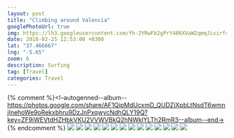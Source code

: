 ```yaml
---
layout: post
title: "Climbing around Valencia"
googlePhotoUrl: true
img: https://lh3.googleusercontent.com/fh-2YRwFb2gPrY486XVaW2qmqJisirfc2chCwVnHvKHxpxw1jCSvUqTqgrHjlqnGi_ooy4KWATkJBZEqeDG3r5DENq8NvxsDLLajV3AtC-Uyjq7tvzTexgxS1LwFEmXQE7OorUzBrw=w3888-h2592
date: 2018-02-25 12:53:00 +0300
lat: "37.466667"
lng: "-5.65"
zoom: 6
description: Surfing
tag: [Travel]
categories: Travel
---
```


{% comment %}<!–autogenned--album--https://photos.google.com/share/AF1QipMdUcxmD_QUDZjXpbLtNsdT6wmnjInehoWe9oRekxbhru9DzJnPxqwycNdhQLY19Q?key=ZF9jWEVtdHZHbkVKU2VVWVBkQ2hNWklYLTh2RmR3--album--end->
{% endcomment %}
<a data-fancybox="gallery" href="https://lh3.googleusercontent.com/fh-2YRwFb2gPrY486XVaW2qmqJisirfc2chCwVnHvKHxpxw1jCSvUqTqgrHjlqnGi_ooy4KWATkJBZEqeDG3r5DENq8NvxsDLLajV3AtC-Uyjq7tvzTexgxS1LwFEmXQE7OorUzBrw=w3888-h2592"><img src="https://lh3.googleusercontent.com/fh-2YRwFb2gPrY486XVaW2qmqJisirfc2chCwVnHvKHxpxw1jCSvUqTqgrHjlqnGi_ooy4KWATkJBZEqeDG3r5DENq8NvxsDLLajV3AtC-Uyjq7tvzTexgxS1LwFEmXQE7OorUzBrw=w200-h200"></a>
<a data-fancybox="gallery" href="https://lh3.googleusercontent.com/rnfnioht6te_WEX24zbPTfqg7cbfcPkvdpwL8EF2i7YMarSOku4tBRpkq5AHsXbf8blNChPYpBgTW5YmWqcfWxHRi8rOA65SQRr_ob1YS7TBaHu9fN_as0XJGzg8xfGbDaG3NlDfjw=w2592-h3888"><img src="https://lh3.googleusercontent.com/rnfnioht6te_WEX24zbPTfqg7cbfcPkvdpwL8EF2i7YMarSOku4tBRpkq5AHsXbf8blNChPYpBgTW5YmWqcfWxHRi8rOA65SQRr_ob1YS7TBaHu9fN_as0XJGzg8xfGbDaG3NlDfjw=w200-h200"></a>
<a data-fancybox="gallery" href="https://lh3.googleusercontent.com/mPaR2-VOzSAW4ZFxuOkbE600wtZGUDbwwkTU71CL850JgcR5RXHKhAZY8daqLueLchTkCNTNyF8ydSL-dP8Km9zrnNebB7K6vXNJiCiJ6yNQ6jDejhYnrMuozXzHRx52IkBQ1Lst-w=w3888-h2592"><img src="https://lh3.googleusercontent.com/mPaR2-VOzSAW4ZFxuOkbE600wtZGUDbwwkTU71CL850JgcR5RXHKhAZY8daqLueLchTkCNTNyF8ydSL-dP8Km9zrnNebB7K6vXNJiCiJ6yNQ6jDejhYnrMuozXzHRx52IkBQ1Lst-w=w200-h200"></a>
<a data-fancybox="gallery" href="https://lh3.googleusercontent.com/gl7UBbB3S8yFJPo5fVL9wV0_0_5vN7CBLagPJ9-dN-9G5aEG-SS3RJ4GCZD2tSWI67jD_hUqOAr9RMd7RqQvr-_zE7B6uYb2iLAdkqGrnEiIbu6wtbTIt35GZFiDkoU2GBqeaKYskw=w2592-h3888"><img src="https://lh3.googleusercontent.com/gl7UBbB3S8yFJPo5fVL9wV0_0_5vN7CBLagPJ9-dN-9G5aEG-SS3RJ4GCZD2tSWI67jD_hUqOAr9RMd7RqQvr-_zE7B6uYb2iLAdkqGrnEiIbu6wtbTIt35GZFiDkoU2GBqeaKYskw=w200-h200"></a>
<a data-fancybox="gallery" href="https://lh3.googleusercontent.com/7GctiiFGUcNnsNhG-wL-xXT0VTW4M43RnETJjbmV_Uh-wfdYUGS28eFN9aFcKy1_EqwbGkt4I0rpdAFS1M71pei9fkNIZhvlCLaSCj2zeiEVMIvet4kOGOoF9Sy_zTbsZyAA4EEtSA=w3888-h2592"><img src="https://lh3.googleusercontent.com/7GctiiFGUcNnsNhG-wL-xXT0VTW4M43RnETJjbmV_Uh-wfdYUGS28eFN9aFcKy1_EqwbGkt4I0rpdAFS1M71pei9fkNIZhvlCLaSCj2zeiEVMIvet4kOGOoF9Sy_zTbsZyAA4EEtSA=w200-h200"></a>
<a data-fancybox="gallery" href="https://lh3.googleusercontent.com/9ZPX8bfCn8Or61EpBQcnWuaVC1nG1XtpisSTt9WrHZaVJofUJSVdgl8YnsmQZQbguWe1XE8NBREipBVrbqS-55GGXtCIWR9Ip7Zw1kzTCJPRJyCXWp7nEUibbkkeSitqj30D6YiZHQ=w2592-h3888"><img src="https://lh3.googleusercontent.com/9ZPX8bfCn8Or61EpBQcnWuaVC1nG1XtpisSTt9WrHZaVJofUJSVdgl8YnsmQZQbguWe1XE8NBREipBVrbqS-55GGXtCIWR9Ip7Zw1kzTCJPRJyCXWp7nEUibbkkeSitqj30D6YiZHQ=w200-h200"></a>
<a data-fancybox="gallery" href="https://lh3.googleusercontent.com/dSXi10KN7_z2bu2cvnVNzvf3Yb-GgZ2ZokXJVSvJcKNcFPoMxf4rAPw8WSj2uEgkMJvs3qveoq7xWuGfmXXzKjXMmIJs_ANuERDb-gB-Gv4-s9VpY3JD8QV1VSd3--euYPBodrUjDg=w3888-h2592"><img src="https://lh3.googleusercontent.com/dSXi10KN7_z2bu2cvnVNzvf3Yb-GgZ2ZokXJVSvJcKNcFPoMxf4rAPw8WSj2uEgkMJvs3qveoq7xWuGfmXXzKjXMmIJs_ANuERDb-gB-Gv4-s9VpY3JD8QV1VSd3--euYPBodrUjDg=w200-h200"></a>
<a data-fancybox="gallery" href="https://lh3.googleusercontent.com/ZLA4O46JyU7nkJceKHXZeiU4MwNsr6Zdc7Q38kfe1RLCvCCkY8I_Azd1JQhsBAabrtRd7A__XeFtsDRFs9C6j4dNqXlc1DbyMxxwCCafKlX1fuzj147kHvfGuM1ysEqoZZvefHGbSA=w3888-h2592"><img src="https://lh3.googleusercontent.com/ZLA4O46JyU7nkJceKHXZeiU4MwNsr6Zdc7Q38kfe1RLCvCCkY8I_Azd1JQhsBAabrtRd7A__XeFtsDRFs9C6j4dNqXlc1DbyMxxwCCafKlX1fuzj147kHvfGuM1ysEqoZZvefHGbSA=w200-h200"></a>
<a data-fancybox="gallery" href="https://lh3.googleusercontent.com/lbynfJMkktdVczffcwEyIPbZCeFP-JEqFwjAITGkX_AclC99EWPDUJaM831UN63r54oQBJf8c_dhKwapaa9mNTDt4pLUW2ESIU4eDpDx4gxrdOz4ozyrX_2yEAx623i6ikE3MPCdpw=w4032-h3024"><img src="https://lh3.googleusercontent.com/lbynfJMkktdVczffcwEyIPbZCeFP-JEqFwjAITGkX_AclC99EWPDUJaM831UN63r54oQBJf8c_dhKwapaa9mNTDt4pLUW2ESIU4eDpDx4gxrdOz4ozyrX_2yEAx623i6ikE3MPCdpw=w200-h200"></a>
<a data-fancybox="gallery" href="https://lh3.googleusercontent.com/7O1fcmvJGOIZ_DgsN_5M992wfP_H8ZGPQwNPh5eSdITrluhKHjlgDSpdg00_xxGZeT4GD5n_bxPWonIOgmJK01ISeU2FihWZ8JCVRawahvPFzfW7cHv87tkm9bzwT5kZyg9t1-nevg=w4032-h3024"><img src="https://lh3.googleusercontent.com/7O1fcmvJGOIZ_DgsN_5M992wfP_H8ZGPQwNPh5eSdITrluhKHjlgDSpdg00_xxGZeT4GD5n_bxPWonIOgmJK01ISeU2FihWZ8JCVRawahvPFzfW7cHv87tkm9bzwT5kZyg9t1-nevg=w200-h200"></a>
<a data-fancybox="gallery" href="https://lh3.googleusercontent.com/sW18uSWJkNFEXBcDNaRbsOsPGgynsYy9ZO2Hrm-hG_bIs4uI3_lbJWNAVWuvUonKLcQgU9FRX_s1QkFq3qrxInBe-JnNALdqr9WpJ2i3FTMQ9-kO_s_SFNol6upz8-qiO8LnNYQnhQ=w3888-h2592"><img src="https://lh3.googleusercontent.com/sW18uSWJkNFEXBcDNaRbsOsPGgynsYy9ZO2Hrm-hG_bIs4uI3_lbJWNAVWuvUonKLcQgU9FRX_s1QkFq3qrxInBe-JnNALdqr9WpJ2i3FTMQ9-kO_s_SFNol6upz8-qiO8LnNYQnhQ=w200-h200"></a>
<a data-fancybox="gallery" href="https://lh3.googleusercontent.com/q4TuWuLP88AI-0q2eCNhpmQTtVCLfyKIJtMkvyNxDOB7718T7X8F9VCs0r3ew3Sljne4GouwB84xWoabdOTU2U3E6BzXQqioxE2ieqmBEOveht65DV9mmgR6rwY7GKOQwMzJHWexQA=w3888-h2592"><img src="https://lh3.googleusercontent.com/q4TuWuLP88AI-0q2eCNhpmQTtVCLfyKIJtMkvyNxDOB7718T7X8F9VCs0r3ew3Sljne4GouwB84xWoabdOTU2U3E6BzXQqioxE2ieqmBEOveht65DV9mmgR6rwY7GKOQwMzJHWexQA=w200-h200"></a>
<a data-fancybox="gallery" href="https://lh3.googleusercontent.com/ldJCmrDM7qb3xylhZaglH-MENrDO0jfllaaqtnJKCBoTdR2mCahYGsZi0D8dr0_7X9vJf9zFaGIcZbgH25v6iHCEl6_CP_rmulI0XGVWFWXBIJe8_j3p1xbmtYQPdiwpzrwkZqhhNg=w4032-h3024"><img src="https://lh3.googleusercontent.com/ldJCmrDM7qb3xylhZaglH-MENrDO0jfllaaqtnJKCBoTdR2mCahYGsZi0D8dr0_7X9vJf9zFaGIcZbgH25v6iHCEl6_CP_rmulI0XGVWFWXBIJe8_j3p1xbmtYQPdiwpzrwkZqhhNg=w200-h200"></a>
<a data-fancybox="gallery" href="https://lh3.googleusercontent.com/hKkZ3hDh6tBzt3XB9q_8mm3YBxWHCLgUiUc9lNaOJu8bt5kVMPW5xrGn7k9uT-5-lIBtKT21IvE8AGTdMsQXLW6oR8w_Zz0dT9SN28P3Hr9K_0cNYVFOmox1M3Bf1Ll9rV5JpITWaA=w3888-h2592"><img src="https://lh3.googleusercontent.com/hKkZ3hDh6tBzt3XB9q_8mm3YBxWHCLgUiUc9lNaOJu8bt5kVMPW5xrGn7k9uT-5-lIBtKT21IvE8AGTdMsQXLW6oR8w_Zz0dT9SN28P3Hr9K_0cNYVFOmox1M3Bf1Ll9rV5JpITWaA=w200-h200"></a>

